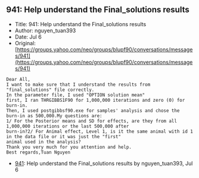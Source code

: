 ## 941: Help understand the Final_solutions results

- Title: 941: Help understand the Final_solutions results
- Author: nguyen_tuan393
- Date: Jul 6
- Original: [https://groups.yahoo.com/neo/groups/blupf90/conversations/messages/941](https://groups.yahoo.com/neo/groups/blupf90/conversations/messages/941)

```
Dear All,
I want to make sure that I understand the results from "final_solutions" file correctly.
In the parameter file, I used "OPTION solution mean"
first, I ran THRGIBBS1F90 for 1,000,000 iterations and zero (0) for burn-in.
Then, I used postgibbsf90.exe for samples' analysis and chose the burn-in as 500,000.My questions are:
1/ For the Posterior means and SD for effects, are they from all 1,000,000 iterations or the last 500,000 after
burn-in?2/ For Animal effect, Level 1, is it the same animal with id 1 in the data file or it was just the "first"
animal used in the analysis?
Thank you very much for you attention and help.
Best regards,Tuan Nguyen

```

- [941](0941.md): Help understand the Final_solutions results by nguyen_tuan393, Jul 6
